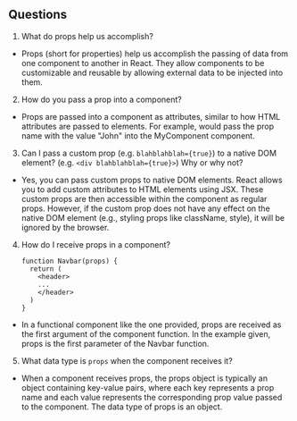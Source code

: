 ## Questions

1. What do props help us accomplish?

 - Props (short for properties) help us accomplish the passing of data from one component to another in React. They allow components to be customizable and reusable by allowing external data to be injected into them.

2. How do you pass a prop into a component?

 - Props are passed into a component as attributes, similar to how HTML attributes are passed to elements. For example, <MyComponent name="John" /> would pass the prop name with the value "John" into the MyComponent component.

3. Can I pass a custom prop (e.g. `blahblahblah={true}`) to a native DOM element? (e.g. `<div blahblahblah={true}>`) Why or why not?

 - Yes, you can pass custom props to native DOM elements. React allows you to add custom attributes to HTML elements using JSX. These custom props are then accessible within the component as regular props. However, if the custom prop does not have any effect on the native DOM element (e.g., styling props like className, style), it will be ignored by the browser.

4. How do I receive props in a component?
    
    ```
    function Navbar(props) {
      return (
        <header>
        ...
        </header>
      )
    }
    
    ```
 - In a functional component like the one provided, props are received as the first argument of the component function. In the example given, props is the first parameter of the Navbar function.

5. What data type is `props` when the component receives it?

 - When a component receives props, the props object is typically an object containing key-value pairs, where each key represents a prop name and each value represents the corresponding prop value passed to the component. The data type of props is an object.










